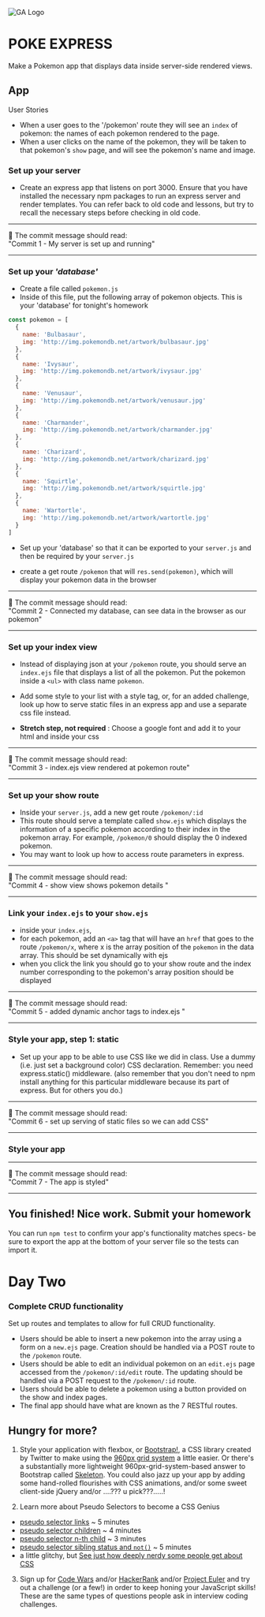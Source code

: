 ![GA Logo](https://camo.githubusercontent.com/6ce15b81c1f06d716d753a61f5db22375fa684da/68747470733a2f2f67612d646173682e73332e616d617a6f6e6177732e636f6d2f70726f64756374696f6e2f6173736574732f6c6f676f2d39663838616536633963333837313639306533333238306663663535376633332e706e67)

# POKE EXPRESS

Make a Pokemon app that displays data inside server-side rendered views.

## App

User Stories

- When a user goes to the '/pokemon' route they will see an `index` of pokemon: the names of each pokemon rendered to the page.
- When a user clicks on the name of the pokemon, they will be taken to that pokemon's `show` page, and will see the pokemon's name and image.

### Set up your server

- Create an express app that listens on port 3000. Ensure that you have installed the necessary npm packages to run an express server and render templates. You can refer back to old code and lessons, but try to recall the necessary steps before checking in old code.

<hr>
 &#x1F534; The commit message should read: <br>
 "Commit 1 - My server is set up and running"
<hr>

### Set up your _'database'_

- Create a file called `pokemon.js`
- Inside of this file, put the following array of pokemon objects. This is your 'database' for tonight's homework

```javascript
const pokemon = [
  {
    name: 'Bulbasaur',
    img: 'http://img.pokemondb.net/artwork/bulbasaur.jpg'
  },
  {
    name: 'Ivysaur',
    img: 'http://img.pokemondb.net/artwork/ivysaur.jpg'
  },
  {
    name: 'Venusaur',
    img: 'http://img.pokemondb.net/artwork/venusaur.jpg'
  },
  {
    name: 'Charmander',
    img: 'http://img.pokemondb.net/artwork/charmander.jpg'
  },
  {
    name: 'Charizard',
    img: 'http://img.pokemondb.net/artwork/charizard.jpg'
  },
  {
    name: 'Squirtle',
    img: 'http://img.pokemondb.net/artwork/squirtle.jpg'
  },
  {
    name: 'Wartortle',
    img: 'http://img.pokemondb.net/artwork/wartortle.jpg'
  }
]
```

- Set up your 'database' so that it can be exported to your `server.js` and then be required by your `server.js`

- create a get route `/pokemon` that will `res.send(pokemon)`, which will display your pokemon data in the browser

<hr>
&#x1F534; The commit message should read: <br>
"Commit 2 - Connected my database, can see data in the browser as our pokemon" 
<hr>

### Set up your index view

- Instead of displaying json at your `/pokemon` route, you should serve an `index.ejs` file that displays a list of all the pokemon. Put the pokemon inside a `<ul>` with class name `pokemon`.

- Add some style to your list with a style tag, or, for an added challenge, look up how to serve static files in an express app and use a separate css file instead.

- **Stretch step, not required** : Choose a google font and add it to your html and inside your css

<hr>
  &#x1F534; The commit message should read: <br>
  "Commit 3 - index.ejs view rendered at pokemon route"
<hr>

### Set up your show route

- Inside your `server.js`, add a new get route `/pokemon/:id`
- This route should serve a template called `show.ejs` which displays the information of a specific pokemon according to their index in the pokemon array. For example, `/pokemon/0` should display the 0 indexed pokemon.
- You may want to look up how to access route parameters in express.

<hr>
   &#x1F534; The commit message should read: <br>
   "Commit 4 - show view shows pokemon details "
<hr>

### Link your `index.ejs` to your `show.ejs`

- inside your `index.ejs`,
- for each pokemon, add an `<a>` tag that will have an `href` that goes to the route `/pokemon/x`, where x is the array position of the `pokemon` in the data array. This should be set dynamically with ejs
- when you click the link you should go to your show route and the index number corresponding to the pokemon's array position should be displayed

<hr>
   &#x1F534; The commit message should read: <br>
   "Commit 5 - added dynamic anchor tags to index.ejs "
<hr>

### Style your app, step 1: static

- Set up your app to be able to use CSS like we did in class. Use a dummy (i.e. just set a background color) CSS declaration. Remember: you need express.static() middleware. (also remember that you don't need to npm install anything for this particular middleware because its part of express. But for others you do.)

<hr>
&#x1F534; The commit message should read: <br>
  "Commit 6 - set up serving of static files so we can add CSS"
<hr>

### Style your app

<hr>
&#x1F534; The commit message should read: <br>
  "Commit 7 - The app is styled"
<hr>

## You finished! Nice work. Submit your homework

You can run `npm test` to confirm your app's functionality matches specs- be sure to export the app at the bottom of your server file so the tests can import it.

# Day Two

### Complete CRUD functionality

Set up routes and templates to allow for full CRUD functionality.

- Users should be able to insert a new pokemon into the array using a form on a `new.ejs` page. Creation should be handled via a POST route to the `/pokemon` route.
- Users should be able to edit an individual pokemon on an `edit.ejs` page accessed from the `/pokemon/:id/edit` route. The updating should be handled via a POST request to the `/pokemon/:id` route.
- Users should be able to delete a pokemon using a button provided on the show and index pages.
- The final app should have what are known as the 7 RESTful routes.

## Hungry for more?

1. Style your application with flexbox, or [Bootstrap!](https://getbootstrap.com/docs/4.1/getting-started/introduction/), a CSS library created by Twitter to make using the [960px grid system](https://960.gs/demo.html) a little easier. Or there's a substantially more lightweight 960px-grid-system-based answer to Bootstrap called [Skeleton](http://getskeleton.com/). You could also jazz up your app by adding some hand-rolled flourishes with CSS animations, and/or some sweet client-side jQuery and/or ....??? u pick???.....!

2. Learn more about Pseudo Selectors to become a CSS Genius

- [pseudo selector links](https://www.youtube.com/watch?v=YMZGPqNDn_s&list=PLdnONIhPScST0Vy4LrIZiYKpFNoxgyH7J&index=17) ~ 5 minutes
- [pseudo selector children](https://www.youtube.com/watch?v=tMCahu7H-fA&list=PLdnONIhPScST0Vy4LrIZiYKpFNoxgyH7J&index=18) ~ 4 minutes
- [pseudo selector n-th child](https://www.youtube.com/watch?v=yFmwjX9oGt8&list=PLdnONIhPScST0Vy4LrIZiYKpFNoxgyH7J&index=19) ~ 3 minutes
- [pseudo selector sibling status and `not()`](https://www.youtube.com/watch?v=XyXUjEP9m-8&list=PLdnONIhPScST0Vy4LrIZiYKpFNoxgyH7J&index=20) ~ 5 minutes
- a little glitchy, but [See just how deeply nerdy some people get about CSS](https://css-tricks.com/roman-empire-made-pure-css-connect-4-possible/)

3. Sign up for [Code Wars](https://www.codewars.com/) and/or [HackerRank](https://www.hackerrank.com/) and/or [Project Euler](https://projecteuler.net/) and try out a challenge (or a few!) in order to keep honing your JavaScript skills! These are the same types of questions people ask in interview coding challenges.
